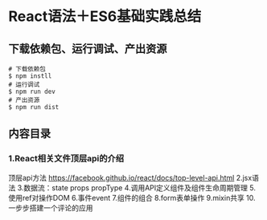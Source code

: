 # React语法＋ES6基础实践总结

## 下载依赖包、运行调试、产出资源

```
# 下载依赖包
$ npm instll
# 运行调试
$ npm run dev
# 产出资源
$ npm run dist
```

## 内容目录

### 1.React相关文件顶层api的介绍
顶层api方法
   https://facebook.github.io/react/docs/top-level-api.html
2.jsx语法
3.数据流：state props propType
4.调用API定义组件及组件生命周期管理
5.使用ref对操作DOM
6.事件event
7.组件的组合
8.form表单操作
9.mixin共享
10.一步步搭建一个评论的应用
